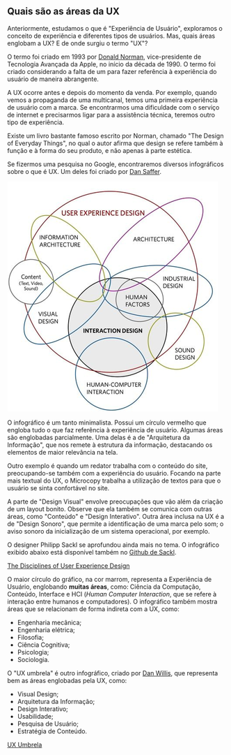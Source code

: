 ## Quais são as áreas da UX

Anteriormente, estudamos o que é "Experiência de Usuário", exploramos o conceito de experiência e diferentes tipos de usuários. Mas, quais áreas englobam a UX? E de onde surgiu o termo "UX"?

O termo foi criado em 1993 por [Donald Norman](https://pt.wikipedia.org/wiki/Donald_Norman), vice-presidente de Tecnologia Avançada da Apple, no início da década de 1990. O termo foi criado considerando a falta de um para fazer referência à experiência do usuário de maneira abrangente.

A UX ocorre antes e depois do momento da venda. Por exemplo, quando vemos a propaganda de uma multicanal, temos uma primeira experiência de usuário com a marca. Se encontrarmos uma dificuldade com o serviço de internet e precisarmos ligar para a assistência técnica, teremos outro tipo de experiência.

Existe um livro bastante famoso escrito por Norman, chamado "The Design of Everyday Things", no qual o autor afirma que design se refere também à função e à forma do seu produto, e não apenas à parte estética.

Se fizermos uma pesquisa no Google, encontraremos diversos infográficos sobre o que é UX. Um deles foi criado por [Dan Saffer](http://www.odannyboy.com/).

![Info User Experience Design](images/info-dan-saffer.jpg)

O infográfico é um tanto minimalista. Possui um círculo vermelho que engloba tudo o que faz referência à experiência de usuário. Algumas áreas são englobadas parcialmente. Uma delas é a de "Arquitetura da Informação", que nos remete à estrutura da informação, destacando os elementos de maior relevância na tela.

Outro exemplo é quando um redator trabalha com o conteúdo do site, preocupando-se também com a experiência do usuário. Focando na parte mais textual do UX, o Microcopy trabalha a utilização de textos para que o usuário se sinta confortável no site.

A parte de "Design Visual" envolve preocupações que vão além da criação de um layout bonito. Observe que ela também se comunica com outras áreas, como "Conteúdo" e "Design Interativo". Outra área inclusa na UX é a de "Design Sonoro", que permite a identificação de uma marca pelo som; o aviso sonoro da inicialização de um sistema operacional, por exemplo.

O designer Philipp Sackl se aprofundou ainda mais no tema. O infográfico exibido abaixo está disponível também no [Github de Sackl](https://github.com/envisprecisely/disciplines-of-ux).

[The Disciplines of User Experience Design](images/the-disciplines-of-User-Experience-Design.png)

O maior círculo do gráfico, na cor marrom, representa a Experiência de Usuário, englobando **muitas áreas**, como: Ciência da Computação, Conteúdo, Interface e HCI (*Human Computer Interaction*, que se refere à interação entre humanos e computadores). O infográfico também mostra áreas que se relacionam de forma indireta com a UX, como:

+ Engenharia mecânica;
+ Engenharia elétrica;
+ Filosofia;
+ Ciência Cognitiva;
+ Psicologia;
+ Sociologia.

O "UX umbrela" é outro infográfico, criado por [Dan Willis](http://www.dswillis.com/), que representa bem as áreas englobadas pela UX, como:

+ Visual Design;
+ Arquitetura da Informação;
+ Design Interativo;
+ Usabilidade;
+ Pesquisa de Usuário;
+ Estratégia de Conteúdo.


[UX Umbrela](images/ux-umbrela.png)
